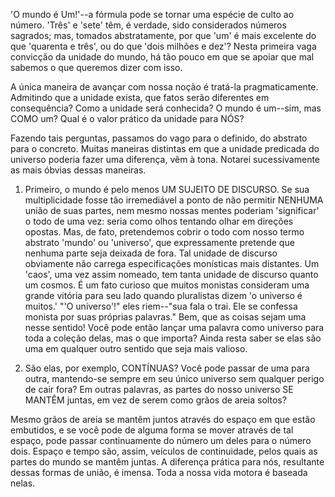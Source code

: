 'O mundo é Um!'--a fórmula pode se tornar uma espécie de culto ao número. 'Três' e 'sete' têm, é verdade, sido considerados números sagrados; mas, tomados abstratamente, por que 'um' é mais excelente do que 'quarenta e três', ou do que 'dois milhões e dez'? Nesta primeira vaga convicção da unidade do mundo, há tão pouco em que se apoiar que mal sabemos o que queremos dizer com isso.

A única maneira de avançar com nossa noção é tratá-la pragmaticamente. Admitindo que a unidade exista, que fatos serão diferentes em consequência? Como a unidade será conhecida? O mundo é um--sim, mas COMO um? Qual é o valor prático da unidade para NÓS?

Fazendo tais perguntas, passamos do vago para o definido, do abstrato para o concreto. Muitas maneiras distintas em que a unidade predicada do universo poderia fazer uma diferença, vêm à tona. Notarei sucessivamente as mais óbvias dessas maneiras.

1. Primeiro, o mundo é pelo menos UM SUJEITO DE DISCURSO. Se sua multiplicidade fosse tão irremediável a ponto de não permitir NENHUMA união de suas partes, nem mesmo nossas mentes poderiam 'significar' o todo de uma vez: seria como olhos tentando olhar em direções opostas. Mas, de fato, pretendemos cobrir o todo com nosso termo abstrato 'mundo' ou 'universo', que expressamente pretende que nenhuma parte seja deixada de fora. Tal unidade de discurso obviamente não carrega especificações monísticas mais distantes. Um 'caos', uma vez assim nomeado, tem tanta unidade de discurso quanto um cosmos. É um fato curioso que muitos monistas consideram uma grande vitória para seu lado quando pluralistas dizem 'o universo é muitos.' "'O universo'!" eles riem--"sua fala o trai. Ele se confessa monista por suas próprias palavras." Bem, que as coisas sejam uma nesse sentido! Você pode então lançar uma palavra como universo para toda a coleção delas, mas o que importa? Ainda resta saber se elas são uma em qualquer outro sentido que seja mais valioso.

2. São elas, por exemplo, CONTÍNUAS? Você pode passar de uma para outra, mantendo-se sempre em seu único universo sem qualquer perigo de cair fora? Em outras palavras, as partes do nosso universo SE MANTÊM juntas, em vez de serem como grãos de areia soltos?

Mesmo grãos de areia se mantêm juntos através do espaço em que estão embutidos, e se você pode de alguma forma se mover através de tal espaço, pode passar continuamente do número um deles para o número dois. Espaço e tempo são, assim, veículos de continuidade, pelos quais as partes do mundo se mantêm juntas. A diferença prática para nós, resultante dessas formas de união, é imensa. Toda a nossa vida motora é baseada nelas.